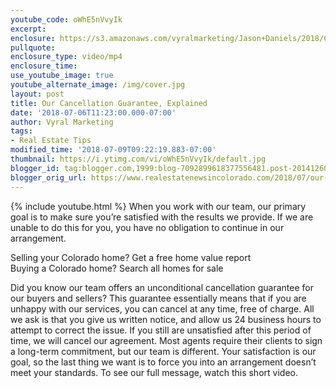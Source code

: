 ```yaml
---
youtube_code: oWhE5nVvyIk
excerpt:
enclosure: https://s3.amazonaws.com/vyralmarketing/Jason+Daniels/2018/Colorado+Springs+Real+Estate-+Cancellation+guarantee.mp4
pullquote:
enclosure_type: video/mp4
enclosure_time:
use_youtube_image: true
youtube_alternate_image: /img/cover.jpg
layout: post
title: Our Cancellation Guarantee, Explained
date: '2018-07-06T11:23:00.000-07:00'
author: Vyral Marketing
tags:
- Real Estate Tips
modified_time: '2018-07-09T09:22:19.883-07:00'
thumbnail: https://i.ytimg.com/vi/oWhE5nVvyIk/default.jpg
blogger_id: tag:blogger.com,1999:blog-7092899618377556481.post-20141260977570229
blogger_orig_url: https://www.realestatenewsincolorado.com/2018/07/our-cancellation-guarantee-explained.html
---
```

{% include youtube.html %}
When you work with our team, our primary goal is to make sure you’re satisfied with the results we provide. If we are unable to do this for you, you have no obligation to continue in our arrangement.

Selling your Colorado home? Get a free home value report  
Buying a Colorado home? Search all homes for sale

Did you know our team offers an unconditional cancellation guarantee for our buyers and sellers? This guarantee essentially means that if you are unhappy with our services, you can cancel at any time, free of charge. All we ask is that you give us written notice, and allow us 24 business hours to attempt to correct the issue. If you still are unsatisfied after this period of time, we will cancel our agreement. Most agents require their clients to sign a long-term commitment, but our team is different. Your satisfaction is our goal, so the last thing we want is to force you into an arrangement doesn’t meet your standards. To see our full message, watch this short video.
